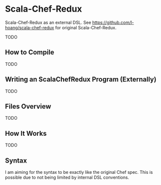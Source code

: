 # Scala-Chef-Redux

Scala-Chef-Redux as an external DSL. See 
https://github.com/l-hoang/scala-chef-redux
for original Scala-Chef-Redux.

TODO
## How to Compile

TODO
## Writing an ScalaChefRedux Program (Externally)

TODO

## Files Overview

TODO

## How It Works 

TODO

## Syntax

I am aiming for the syntax to be exactly like the original Chef
spec. This is possible due to not being limited by internal DSL
conventions.
